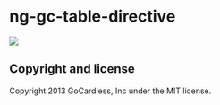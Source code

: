 # ng-gc-table-directive

![](https://circleci.com/gh/gocardless-ng/ng-gc-table-directive.png?circle-token=:circle-token)

## Copyright and license

Copyright 2013 GoCardless, Inc under the MIT license.
